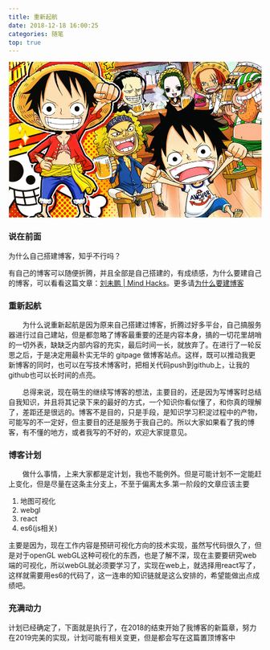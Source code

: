 ```yaml
---
title: 重新起航
date: 2018-12-18 16:00:25
categories: 随笔
top: true
---
```

![banner](../images/onePiece.jpg)

### 说在前面
为什么自己搭建博客，知乎不行吗？

有自己的博客可以随便折腾，并且全部是自己搭建的，有成绩感，为什么要建自己的博客，可以看看这篇文章：[刘未鹏 | Mind Hacks](http://mindhacks.cn/2009/02/15/why-you-should-start-blogging-now/)。更多请[为什么要建博客](https://www.zhihu.com/question/19916345)

### 重新起航
&emsp;&emsp;为什么说重新起航是因为原来自己搭建过博客，折腾过好多平台，自己搞服务器进行过自己建站，但是都忽略了博客最重要的还是内容本身，搞的一切花里胡哨的一切外表，缺缺乏内部内容的充实，最后时间一长，就放弃了。在进行了一轮反思之后，于是决定用最朴实无华的 gitpage 做博客站点。这样，既可以推动我更新博客的同时，也可以在写技术博客时，把相关代码push到github上，让我的github也可以长时间的点亮。

&emsp;&emsp;总得来说，现在萌生的继续写博客的想法，主要目的，还是因为写博客时总结自我知识，并且将其记录下来的最好的方式，一个知识你看似懂了，和你真的理解了，差距还是很远的。博客不是目的，只是手段，是知识学习积淀过程中的产物，可能写的不一定好，但主要目的还是服务于我自己的。所以大家如果看了我的博客，有不懂的地方，或者我写的不好的，欢迎大家提意见。

### 博客计划
&emsp;&emsp;做什么事情，上来大家都是定计划，我也不能例外。但是可能计划不一定能赶上变化，但是尽量在这条主分支上，不至于偏离太多.第一阶段的文章应该主要
    
1.  地图可视化
2.  webgl
3.  react
4.  es6(js相关)

主要是因为，现在工作内容是预研可视化方向的技术实现，虽然写代码很久了，但是对于openGL webGL这种可视化的东西，也是了解不深，现在主要要研究web端的可视化，所以webGL就必须要学习了，实现在web上，就选择用react写了，这样就需要用es6的代码了，这一连串的知识链就是这么安排的，希望能做出点成绩吧。

### 充满动力
计划已经确定了，下面就是执行了，在2018的结束开始了我博客的新篇章，努力在2019完美的实现，计划可能有相关变更，但是都会写在这篇置顶博客中
